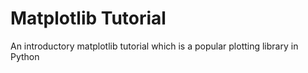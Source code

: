 # Matplotlib Tutorial
An introductory matplotlib tutorial which is a popular plotting library in Python
